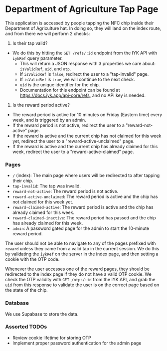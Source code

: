 # Department of Agriculture Tap Page

This application is accessed by people tapping the NFC chip inside their Department of Agriculture hat. In doing so, they will land on the index route, and from there we will perform 2 checks:

1. Is their tap valid?
- We do this by hitting the `GET /refs/:id` endpoint from the IYK API with `iykRef` query parameter.
  - This will return a JSON response with 3 properties we care about: `isValidRef`, `uid`, and `otp`.
  - If `isValidRef` is `false`, redirect the user to a "tap-invalid" page.
  - If `isValidRef` is `true`, we will continue to the next check.
  - `uid` is the unique identifier for the chip.
  - Documentation for this endpoint can be found at https://docs.iyk.app/api-core/refs, and no API key is needed.

1. Is the reward period active?
- The reward period is active for 10 minutes on Friday (Eastern time) every week, and is triggered by an admin.
- If the reward period is not active, redirect the user to a "reward-not-active" page.
- If the reward is active and the current chip has not claimed for this week yet, redirect the user to a "reward-active-unclaimed" page.
- If the reward is active and the current chip has already claimed for this week, redirect the user to a "reward-active-claimed" page.

### Pages

- `/` (index): The main page where users will be redirected to after tapping their chip.
- `tap-invalid`: The tap was invalid.
- `reward-not-active`: The reward period is not active.
- `reward-active-unclaimed`: The reward period is active and the chip has not claimed for this week yet.
- `reward-claimed-active`: The reward period is active and the chip has already claimed for this week.
- `reward-claimed-inactive`: The reward period has passed and the chip has already claimed for this week.
- `admin`: A password gated page for the admin to start the 10-minute reward period.

The user should not be able to navigate to any of the pages prefixed with `reward` unless they came from a valid tap in the current session. We do this by validating the `iykRef` on the server in the index page, and then setting a cookie with the OTP code.

Whenever the user accesses one of the reward pages, they should be redirected to the index page if they do not have a valid OTP cookie. We check the OTP validity with `GET /otps/:id` from the IYK API, and grab the `uid` from this response to validate the user is on the correct page based on the state of the chip.

### Database

We use Supabase to store the data.

### Assorted TODOs
- Review cookie lifetime for storing OTP
- Implement proper password authentication for the admin page